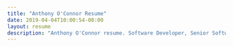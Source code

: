 ```yaml
---
title: "Anthony O'Connor Resume"
date: 2019-04-04T10:00:54-08:00
layout: resume
description: "Anthony O'Connor resume. Software Developer, Senior Software Engineer, Team Lead, Technical Lead. C#, Java, Angular, Full Stack. Qtrade, Orbital, Microsoft, Western Digital, Avigilon. "
---
```

